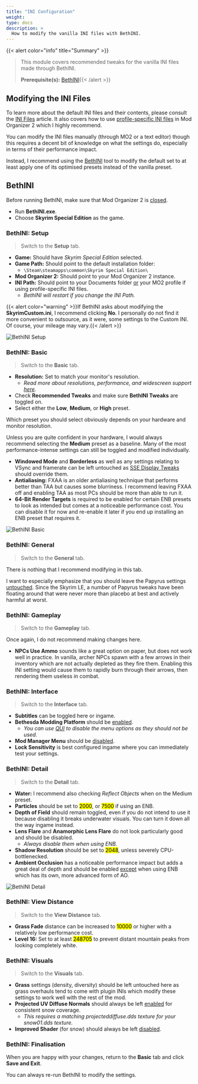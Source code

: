 ```yaml
---
title: "INI Configuration"
weight:
type: docs
description: >
  How to modify the vanilla INI files with BethINI.
---
```


{{< alert color="info" title="Summary" >}}
> This module covers recommended tweaks for the vanilla INI files made through BethINI.<p>
> **Prerequisite(s):** [BethINI](/bg/tool-setup/bethini){{< /alert >}}

## Modifying the INI Files

To learn more about the default INI files and their contents, please consult the [INI Files](/bg/knowledge-base/ini-files/) article. It also covers how to use <u>profile-specific INI files</u> in Mod Organizer 2 which I highly recommend.

You can modify the INI files manually (through MO2 or a text editor) though this requires a decent bit of knowledge on what the settings do, especially in terms of their performance impact.

Instead, I recommend using the [BethINI](/bg/tool-setup/bethini/) tool to modify the default set to at least apply one of its optimised presets instead of the vanilla preset.

## BethINI

Before running BethINI, make sure that Mod Organizer 2 is <u>closed</u>.

- Run **BethINI.exe**.
- Choose **Skyrim Special Edition** as the game.

### BethINI: Setup

> Switch to the **Setup** tab.

- **Game:** Should have *Skyrim Special Edition* selected.
- **Game Path:** Should point to the default installation folder:
  - `\Steam\steamapps\common\Skyrim Special Edition\`
- **Mod Organizer 2:** Should point to your Mod Organizer 2 instance.
- **INI Path:** Should point to your Documents folder <u>or</u> your MO2 profile if using profile-specific INI files.
  - *BethINI will restart if you change the INI Path.*

{{< alert color="warning" >}}If BethINI asks about modifying the **SkyrimCustom.ini**, I recommend clicking **No**. I personally do not find it more convenient to outsource, as it were, some settings to the Custom INI. Of course, your mileage may vary.{{< /alert >}}

![BethINI Setup](/Pictures/bg/additional-modules/ini-config/bethini-setup.png)

### BethINI: Basic

> Switch to the **Basic** tab.

- **Resolution:** Set to match your monitor's resolution.
  - *Read more about resolutions, performance, and widescreen support [here](/bg/knowledge-base/resolution/).*
- Check **Recommended Tweaks** and make sure **BethINI Tweaks** are toggled on.
- Select either the **Low**, **Medium**, or **High** preset.

Which preset you should select obviously depends on your hardware and monitor resolution.

Unless you are quite confident in your hardware, I would always recommend selecting the **Medium** preset as a baseline. Many of the most performance-intense settings can still be toggled and modified individually.

- **Windowed Mode** and **Borderless** as well as any settings relating to VSync and framerate can be left untouched as [SSE Display Tweaks](/bg/recommended-mods/essential-mods/#sse-display-tweaks) should override them.
- **Antialiasing:** FXAA is an older antialiasing technique that performs better than TAA but causes some blurriness. I recommend leaving FXAA off and enabling TAA as most PCs should be more than able to run it.
- **64-Bit Render Targets** is required to be enabled for certain ENB presets to look as intended but comes at a noticeable performance cost. You can disable it for now and re-enable it later if you end up installing an ENB preset that requires it.

![BethINI Basic](/Pictures/bg/additional-modules/ini-config/bethini-basic.png)

### BethINI: General

> Switch to the **General** tab.

There is nothing that I recommend modifying in this tab.

I want to especially emphasize that you should leave the Papyrus settings <u>untouched</u>. Since the Skyrim LE, a number of Papyrus tweaks have been floating around that were never more than placebo at best and actively harmful at worst.

### BethINI: Gameplay

> Switch to the **Gameplay** tab.

Once again, I do not recommend making changes here.

- **NPCs Use Ammo** sounds like a great option on paper, but does not work well in practice. In vanilla, archer NPCs spawn with a few arrows in their inventory which are not actually depleted as they fire them. Enabling this INI setting would cause them to rapidly burn through their arrows, then rendering them useless in combat.

### BethINI: Interface

> Switch to the **Interface** tab.

- **Subtitles** can be toggled here or ingame.
- **Bethesda Modding Platform** should be <u>enabled</u>.
  - *You can use [QUI](/bg/recommended-mods/utilities-frameworks/#qui) to disable the menu options as they should not be used.*
- **Mod Manager Menu** should be <u>disabled</u>.
- **Lock Sensitivity** is best configured ingame where you can immediately test your settings.

### BethINI: Detail

> Switch to the **Detail** tab.

- **Water:** I recommend also checking *Reflect Objects* when on the Medium preset.
- **Particles** should be set to <mark>2000</mark>, or <mark>7500</mark> if using an ENB.
- **Depth of Field** should remain toggled, even if you do not intend to use it because disabling it breaks underwater visuals. You can turn it down all the way ingame instead.
- **Lens Flare** and **Anamorphic Lens Flare** do not look particularly good and should be disabled.
  - *Always disable them when using ENB.*
- **Shadow Resolution** should be set to <mark>2048</mark>, unless severely CPU-bottlenecked.
- **Ambient Occlusion** has a noticeable performance impact but adds a great deal of depth and should be enabled <u>except</u> when using ENB which has its own, more advanced form of AO.

![BethINI Detail](/Pictures/bg/additional-modules/ini-config/bethini-detail.png)

### BethINI: View Distance

> Switch to the **View Distance** tab.

- **Grass Fade** distance can be increased to <mark>10000</mark> or higher with a relatively low performance cost.
- **Level 16:** Set to at least <mark>248705</mark> to prevent distant mountain peaks from looking completely white.

### BethINI: Visuals

> Switch to the **Visuals** tab.

- **Grass** settings (density, diversity) should be left untouched here as grass overhauls tend to come with plugin INIs which modify these settings to work well with the rest of the mod.
- **Projected UV Diffuse Normals** should always be left <u>enabled</u> for consistent snow coverage.
  - *This requires a matching projecteddiffuse.dds texture for your snow01.dds texture.*
- **Improved Shader** (for snow) should always be left <u>disabled</u>.

### BethINI: Finalisation

When you are happy with your changes, return to the **Basic** tab and click **Save and Exit**.

You can always re-run BethINI to modify the settings.